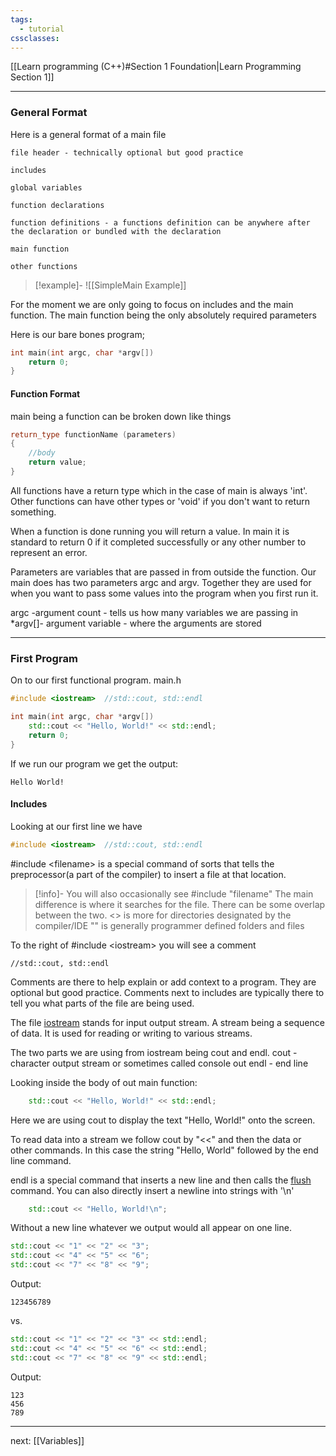 ```yaml
---
tags:
  - tutorial
cssclasses:
---
```

[[Learn programming (C++)#Section 1 Foundation|Learn Programming Section 1]]  

---

### General Format

Here is a general format of a main file

```
file header - technically optional but good practice

includes

global variables

function declarations

function definitions - a functions definition can be anywhere after the declaration or bundled with the declaration

main function

other functions
```

> [!example]- 
>![[SimpleMain Example]]


For the moment we are only going to focus on includes and the main function.
The main function being the only absolutely required parameters 


Here is our bare bones program;
```cpp
int main(int argc, char *argv[])
	return 0;
}
```

#### Function Format

main being a function can be broken down like things 
```cpp
return_type functionName (parameters)
{
	//body
	return value;
}
```

All functions have a return type which in the case of main is always 'int'. Other functions can have other types or 'void' if you don't want to return something.

When a function is done running you will return a value.  In main it is standard to return 0 if it completed successfully or any other number to represent an error.

Parameters are variables that are passed in from outside the function.
Our main does has two parameters argc and argv. Together they are used for when you want to pass some values into the program when you first run it.

argc -argument count -  tells us how many variables we are passing in
*argv[]- argument variable - where the arguments are stored 

---
### First Program

On to our first functional program.
main.h
``` cpp 
#include <iostream>  //std::cout, std::endl

int main(int argc, char *argv[])
	std::cout << "Hello, World!" << std::endl;
	return 0;
}
```

If we run our program we get the output:
```
Hello World!
```

#### Includes
Looking at our first line we have
``` cpp
#include <iostream>  //std::cout, std::endl
```
\#include \<filename\> is a special command of sorts that tells the preprocessor(a part of the compiler) to insert a file at that location. 

>[!info]-
>You will also occasionally see \#include "filename" The main difference is where it searches for the file. There can be some overlap between the two.
<>  is more for directories designated by the compiler/IDE 
""   is generally programmer defined folders and files

To the right of \#include \<iostream\>  you will see a comment
```
//std::cout, std::endl   
```
Comments are there to help explain or add context to a program. They are optional but good practice. Comments next to includes are typically there to tell you what parts of the file are being used. 


The file [iostream](https://en.cppreference.com/w/cpp/header/iostream)  stands for input output stream. A stream being a sequence of data. It is used for reading or writing to various streams. 

The two parts we are using from iostream being cout and endl.
cout - character output stream or sometimes called console out
endl - end line

Looking inside the body of out main function:
```Cpp
	std::cout << "Hello, World!" << std::endl;
```
Here we are using cout to display the text "Hello, World!" onto the screen.

To read data into a stream we follow cout by "<<" and then the data or other commands. In this case the string "Hello, World" followed by the end line command.

endl is a special command that inserts a new line and then calls the [flush](https://en.cppreference.com/w/cpp/io/manip/flush) command. 
You can also directly insert a newline into strings with '\\n'
```cpp
	std::cout << "Hello, World!\n"; 
```

Without a new line whatever we output would all appear on one line.
```cpp
std::cout << "1" << "2" << "3";
std::cout << "4" << "5" << "6";
std::cout << "7" << "8" << "9";
```
Output:
```
123456789
```
vs.
```cpp
std::cout << "1" << "2" << "3" << std::endl;
std::cout << "4" << "5" << "6" << std::endl;
std::cout << "7" << "8" << "9" << std::endl;
```
Output:
``` 
123
456
789
```

---
next: [[Variables]] 